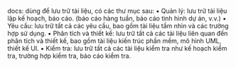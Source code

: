 docs: dùng để lưu trữ tài liệu, có các thư mục sau:
▪ Quản lý: lưu trữ tài liệu lập kế hoạch, báo cáo. (báo cáo hàng tuần, báo cáo tình hình dự án, v.v.)
▪ Yêu cầu: lưu trữ tất cả các yêu cầu, bao gồm tài liệu tầm nhìn và các trường hợp sử dụng.
▪ Phân tích và thiết kế: lưu trữ tất cả các tài liệu liên quan đến phân tích và thiết kế, bao gồm tài liệu kiến ​​trúc phần mềm, mô hình UML, thiết kế UI.
▪ Kiểm tra: lưu trữ tất cả các tài liệu kiểm tra như kế hoạch kiểm tra, trường hợp kiểm tra, báo cáo kiểm tra.
